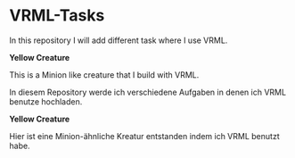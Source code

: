 # VRML-Tasks

In this repository I will add different task where I use VRML.

<b>Yellow Creature</b>

This is a Minion like creature that I build with VRML.

In diesem Repository werde ich verschiedene Aufgaben in denen ich VRML benutze hochladen. 

<b>Yellow Creature</b> 

Hier ist eine Minion-ähnliche Kreatur entstanden indem ich VRML benutzt habe. 
